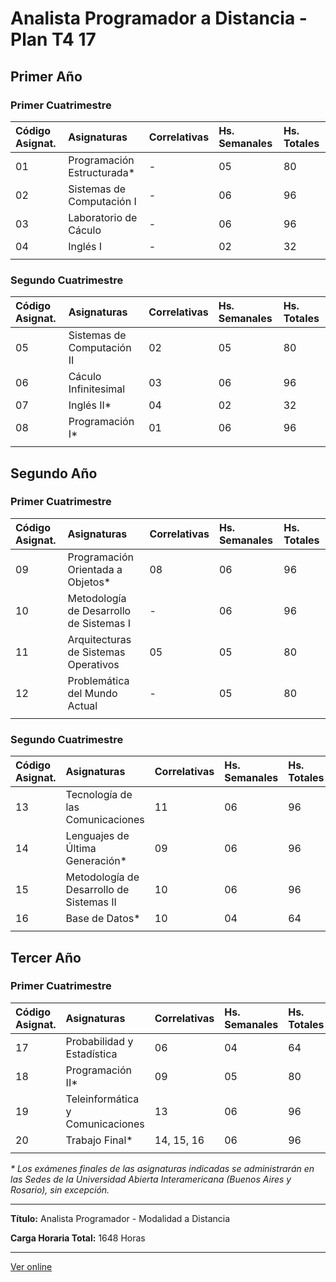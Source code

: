 ﻿# Analista Programador a Distancia - Plan T4 17


## Primer Año


### Primer Cuatrimestre

|Código Asignat.|Asignaturas|Correlativas|Hs. Semanales|Hs. Totales|
| :- | :- | :- | :- | :- |
|01|Programación Estructurada\*|-|05|80|
|02|Sistemas de Computación I|-|06|96|
|03|Laboratorio de Cáculo|-|06|96|
|04|Inglés I|-|02|32|
| | | | | |


### Segundo Cuatrimestre

|Código Asignat.|Asignaturas|Correlativas|Hs. Semanales|Hs. Totales|
| :- | :- | :- | :- | :- |
|05|Sistemas de Computación II|02|05|80|
|06|Cáculo Infinitesimal|03|06|96|
|07|Inglés II\*|04|02|32|
|08|Programación I\*|01|06|96|
| | | | | |


## Segundo Año


### Primer Cuatrimestre

|Código Asignat.|Asignaturas|Correlativas|Hs. Semanales|Hs. Totales|
| :- | :- | :- | :- | :- |
|09|Programación Orientada a Objetos\*|08|06|96|
|10|Metodología de Desarrollo de Sistemas I|-|06|96|
|11|Arquitecturas de Sistemas Operativos|05|05|80|
|12|Problemática del Mundo Actual|-|05|80|
| | | | | |


### Segundo Cuatrimestre

|Código Asignat.|Asignaturas|Correlativas|Hs. Semanales|Hs. Totales|
| :- | :- | :- | :- | :- |
|13|Tecnología de las Comunicaciones|11|06|96|
|14|Lenguajes de Última Generación\*|09|06|96|
|15|Metodología de Desarrollo de Sistemas II|10|06|96|
|16|Base de Datos\*|10|04|64|
| | | | | |


## Tercer Año


### Primer Cuatrimestre

|Código Asignat.|Asignaturas|Correlativas|Hs. Semanales|Hs. Totales|
| :- | :- | :- | :- | :- |
|17|Probabilidad y Estadística|06|04|64|
|18|Programación II\*|09|05|80|
|19|Teleinformática y Comunicaciones|13|06|96|
|20|Trabajo Final\*|14, 15, 16|06|96|
| | | | | |


*\* Los exámenes finales de las asignaturas indicadas se administrarán en las Sedes de la Universidad Abierta Interamericana (Buenos Aires y Rosario), sin excepción.*

---

**Título:** Analista Programador - Modalidad a Distancia

**Carga Horaria Total:** 1648 Horas

---

[Ver online](https://uai.edu.ar/ciiti/2019/libro/carreras-analista-plan.asp)
